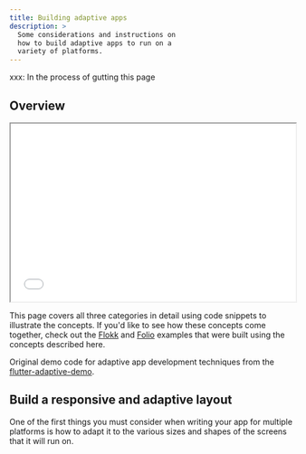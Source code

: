 ```yaml
---
title: Building adaptive apps
description: >
  Some considerations and instructions on
  how to build adaptive apps to run on a
  variety of platforms.
---
```


<?code-excerpt path-base="ui/layout/adaptive_app_demos"?>

xxx: In the process of gutting this page

## Overview

<iframe style="max-width: 100%" width="560" height="315" src="{{site.yt.embed}}/RCdeSKVt7LI" title="Learn how to build platform-adaptive Flutter apps" {{site.yt.set}}></iframe>

This page covers all three categories in detail
using code snippets to illustrate the concepts.
If you'd like to see how these concepts come together,
check out the [Flokk][] and [Folio][] examples that
were built using the concepts described here.

[Flokk]: {{site.github}}/gskinnerTeam/flokk
[Folio]: {{site.github}}/gskinnerTeam/flutter-folio

Original demo code for adaptive app development
techniques from the [flutter-adaptive-demo][].

[flutter-adaptive-demo]: {{site.github}}/gskinnerTeam/flutter-adaptive-demo

## Build a responsive and adaptive layout

One of the first things you must consider when writing
your app for multiple platforms is how to adapt
it to the various sizes and shapes of the screens that
it will run on.

